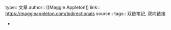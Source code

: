 type:: 文章
author:: [[Maggie Appleton]]
link:: https://maggieappleton.com/bidirectionals
source:: 
tags:: 双链笔记, 双向链接

-